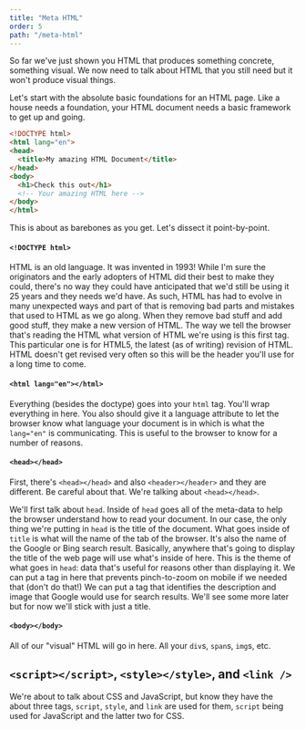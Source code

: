 ```yaml
---
title: "Meta HTML"
order: 5
path: "/meta-html"
---
```


So far we've just shown you HTML that produces something concrete, something visual. We now need to talk about HTML that you still need but it won't produce visual things.

Let's start with the absolute basic foundations for an HTML page. Like a house needs a foundation, your HTML document needs a basic framework to get up and going.

```html
<!DOCTYPE html>
<html lang="en">
<head>
  <title>My amazing HTML Document</title>
</head>
<body>
  <h1>Check this out</h1>
  <!-- Your amazing HTML here -->
</body>
</html>
```

This is about as barebones as you get. Let's dissect it point-by-point.

#### `<!DOCTYPE html>`

HTML is an old language. It was invented in 1993! While I'm sure the originators and the early adopters of HTML did their best to make they could, there's no way they could have anticipated that we'd still be using it 25 years and they needs we'd have. As such, HTML has had to evolve in many unexpected ways and part of that is removing bad parts and mistakes that used to HTML as we go along. When they remove bad stuff and add good stuff, they make a new version of HTML. The way we tell the browser that's reading the HTML what version of HTML we're using is this first tag. This particular one is for HTML5, the latest (as of writing) revision of HTML. HTML doesn't get revised very often so this will be the header you'll use for a long time to come.

#### `<html lang="en"></html>`

Everything (besides the doctype) goes into your `html` tag. You'll wrap everything in here. You also should give it a language attribute to let the browser know what language your document is in which is what the `lang="en"` is communicating. This is useful to the browser to know for a number of reasons.

#### `<head></head>`

First, there's `<head></head>` and also `<header></header>` and they are different. Be careful about that. We're talking about `<head></head>`.

We'll first talk about `head`. Inside of `head` goes all of the meta-data to help the browser understand how to read your document. In our case, the only thing we're putting in `head` is the title of the document. What goes inside of `title` is what will the name of the tab of the browser. It's also the name of the Google or Bing search result. Basically, anywhere that's going to display the title of the web page will use what's inside of here. This is the theme of what goes in `head`: data that's useful for reasons other than displaying it. We can put a tag in here that prevents pinch-to-zoom on mobile if we needed that (don't do that!) We can put a tag that identifies the description and image that Google would use for search results. We'll see some more later but for now we'll stick with just a title.

#### `<body></body>`

All of our "visual" HTML will go in here. All your `div`s, `span`s, `img`s, etc.

## `<script></script>`, `<style></style>`, and `<link />`

We're about to talk about CSS and JavaScript, but know they have the about three tags, `script`, `style`, and `link` are used for them, `script` being used for JavaScript and the latter two for CSS.
